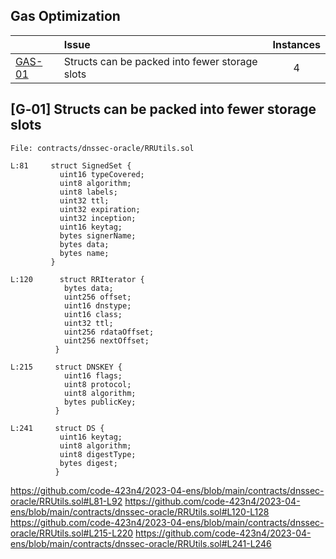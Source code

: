 ## Gas Optimization

| |Issue|Instances|
|-|:-|:-:|
| [GAS-01](#GAS-01) |  Structs can be packed into fewer storage slots | 4 |

## [G‑01] Structs can be packed into fewer storage slots

```solidity
File: contracts/dnssec-oracle/RRUtils.sol

L:81     struct SignedSet {
           uint16 typeCovered;
           uint8 algorithm;
           uint8 labels;
           uint32 ttl;
           uint32 expiration;
           uint32 inception;
           uint16 keytag;
           bytes signerName;
           bytes data;
           bytes name;
         }

L:120      struct RRIterator {
            bytes data;
            uint256 offset;
            uint16 dnstype;
            uint16 class;
            uint32 ttl;
            uint256 rdataOffset;
            uint256 nextOffset;
          }  

L:215     struct DNSKEY {
            uint16 flags;
            uint8 protocol;
            uint8 algorithm;
            bytes publicKey;
          }

L:241     struct DS {
           uint16 keytag;
           uint8 algorithm;
           uint8 digestType;
           bytes digest;
          }
```
https://github.com/code-423n4/2023-04-ens/blob/main/contracts/dnssec-oracle/RRUtils.sol#L81-L92
https://github.com/code-423n4/2023-04-ens/blob/main/contracts/dnssec-oracle/RRUtils.sol#L120-L128
https://github.com/code-423n4/2023-04-ens/blob/main/contracts/dnssec-oracle/RRUtils.sol#L215-L220
https://github.com/code-423n4/2023-04-ens/blob/main/contracts/dnssec-oracle/RRUtils.sol#L241-L246